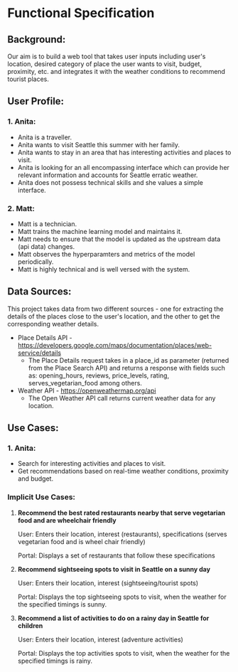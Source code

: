 # Functional Specification

## Background:
Our aim is to build a web tool that takes user inputs including user's location, desired category of place the user wants to visit, budget, proximity, etc. and integrates it with the weather conditions to recommend tourist places.

## User Profile:
### 1. Anita:
* Anita is a traveller.
* Anita wants to visit Seattle this summer with her family.
* Anita wants to stay in an area that has interesting activities and places to visit.
* Anita is looking for an all encompassing interface which can provide her relevant information and accounts for Seattle erratic weather.
* Anita does not possess technical skills and she values a simple interface.

### 2. Matt:
* Matt is a technician.
* Matt trains the machine learning model and maintains it.
* Matt needs to ensure that the model is updated as the upstream data (api data) changes.
* Matt observes the hyperparamters and metrics of the model periodically.
* Matt is highly technical and is well versed with the system.

## Data Sources:
This project takes data from two different sources - one for extracting the details of the places close to the user's location, and the other to get the corresponding weather details.
* Place Details API - https://developers.google.com/maps/documentation/places/web-service/details
  - The Place Details request takes in a place_id as parameter (returned from the Place Search API) and returns a response with fields such as: opening_hours, reviews, price_levels, rating, serves_vegetarian_food among others.
* Weather API - https://openweathermap.org/api
  - The Open Weather API call returns current weather data for any location.

## Use Cases:
### 1. Anita:
* Search for interesting activities and places to visit.
* Get recommendations based on real-time weather conditions, proximity and budget.

### Implicit Use Cases:
1. **Recommend the best rated restaurants nearby that serve vegetarian food and are wheelchair friendly**

    User: Enters their location, interest (restaurants), specifications (serves vegetarian food and is wheel chair friendly)

    Portal: Displays a set of restaurants that follow these specifications

2. **Recommend sightseeing spots to visit in Seattle on a sunny day**

    User: Enters their location, interest (sightseeing/tourist spots)

    Portal: Displays the top sightseeing spots to visit, when the weather for the specified timings is sunny.

3. **Recommend a list of activities to do on a rainy day in Seattle for children**

    User: Enters their location, interest (adventure activities)

    Portal: Displays the top activities spots to visit, when the weather for the specified timings is rainy.